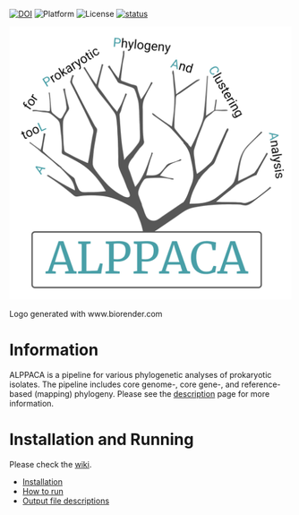 [![DOI](https://zenodo.org/badge/DOI/10.5281/zenodo.7271324.svg)](https://doi.org/10.5281/zenodo.7271324)
![Platform](https://img.shields.io/badge/Platform-Nextflow-green)
![License](https://img.shields.io/github/license/NorwegianVeterinaryInstitute/ALPPACA)
[![status](https://joss.theoj.org/papers/182a5557ba7a30fe5c3ea732d2f1b222/status.svg)](https://joss.theoj.org/papers/182a5557ba7a30fe5c3ea732d2f1b222)

<p align="center"><img src="logo.png" alt="Ellipsis" width="600"></p>
Logo generated with www.biorender.com

# Information
ALPPACA is a pipeline for various phylogenetic analyses of prokaryotic isolates. 
The pipeline includes core genome-, core gene-, and reference-based (mapping) phylogeny. 
Please see the [description](https://github.com/NorwegianVeterinaryInstitute/ALPPACA/wiki/1.-Pipeline-and-program-descriptions) page for more information.


# Installation and Running
Please check the [wiki](https://github.com/NorwegianVeterinaryInstitute/ALPPACA/wiki).
- [Installation](https://github.com/NorwegianVeterinaryInstitute/ALPPACA/wiki/2.-Installation)
- [How to run](https://github.com/NorwegianVeterinaryInstitute/ALPPACA/wiki/3.-Input-and-usage)
- [Output file descriptions](https://github.com/NorwegianVeterinaryInstitute/ALPPACA/wiki/5.-Output-files)
